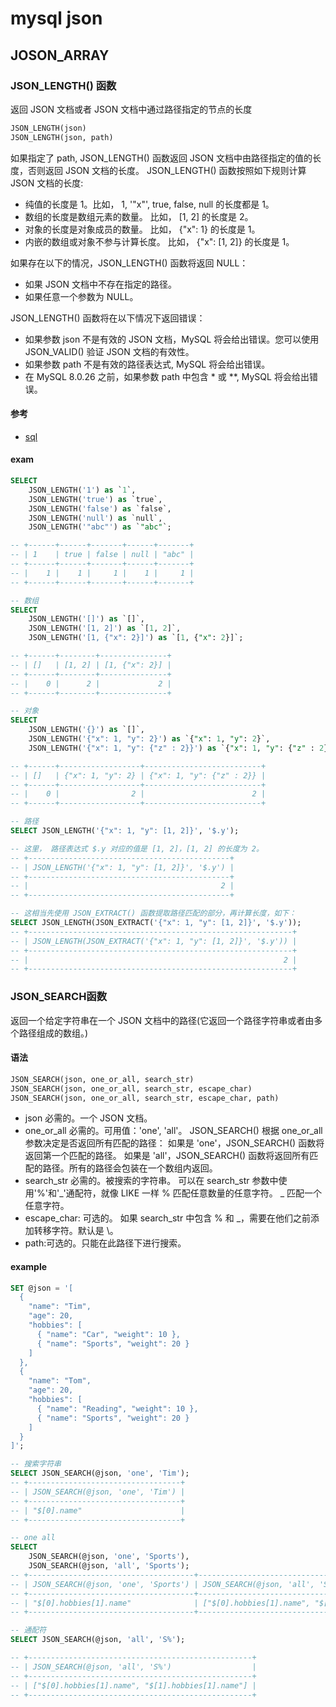 # mysql json

## JOSON_ARRAY

### JSON_LENGTH() 函数

返回 JSON 文档或者 JSON 文档中通过路径指定的节点的长度

```sql
JSON_LENGTH(json)
JSON_LENGTH(json, path)
```

如果指定了 path, JSON_LENGTH() 函数返回 JSON 文档中由路径指定的值的长度，否则返回 JSON 文档的长度。
JSON_LENGTH() 函数按照如下规则计算 JSON 文档的长度:

- 纯值的长度是 1。比如， 1, '"x"', true, false, null 的长度都是 1。
- 数组的长度是数组元素的数量。 比如， [1, 2] 的长度是 2。
- 对象的长度是对象成员的数量。 比如， {"x": 1} 的长度是 1。
- 内嵌的数组或对象不参与计算长度。 比如， {"x": [1, 2]} 的长度是 1。

如果存在以下的情况，JSON_LENGTH() 函数将返回 NULL：

- 如果 JSON 文档中不存在指定的路径。
- 如果任意一个参数为 NULL。

JSON_LENGTH() 函数将在以下情况下返回错误：

- 如果参数 json 不是有效的 JSON 文档，MySQL 将会给出错误。您可以使用 JSON_VALID() 验证 JSON 文档的有效性。
- 如果参数 path 不是有效的路径表达式, MySQL 将会给出错误。
- 在 MySQL 8.0.26 之前，如果参数 path 中包含 * 或 **, MySQL 将会给出错误。

#### 参考

- [sql](https://www.sjkjc.com/mysql-ref/json_length/)

#### exam

```sql
SELECT
    JSON_LENGTH('1') as `1`,
    JSON_LENGTH('true') as `true`,
    JSON_LENGTH('false') as `false`,
    JSON_LENGTH('null') as `null`,
    JSON_LENGTH('"abc"') as `"abc"`;

-- +------+------+-------+------+-------+
-- | 1    | true | false | null | "abc" |
-- +------+------+-------+------+-------+
-- |    1 |    1 |     1 |    1 |     1 |
-- +------+------+-------+------+-------+

-- 数组
SELECT
    JSON_LENGTH('[]') as `[]`,
    JSON_LENGTH('[1, 2]') as `[1, 2]`,
    JSON_LENGTH('[1, {"x": 2}]') as `[1, {"x": 2}]`;

-- +------+--------+---------------+
-- | []   | [1, 2] | [1, {"x": 2}] |
-- +------+--------+---------------+
-- |    0 |      2 |             2 |
-- +------+--------+---------------+

-- 对象
SELECT
    JSON_LENGTH('{}') as `[]`,
    JSON_LENGTH('{"x": 1, "y": 2}') as `{"x": 1, "y": 2}`,
    JSON_LENGTH('{"x": 1, "y": {"z" : 2}}') as `{"x": 1, "y": {"z" : 2}}`;

-- +------+------------------+--------------------------+
-- | []   | {"x": 1, "y": 2} | {"x": 1, "y": {"z" : 2}} |
-- +------+------------------+--------------------------+
-- |    0 |                2 |                        2 |
-- +------+------------------+--------------------------+

-- 路径
SELECT JSON_LENGTH('{"x": 1, "y": [1, 2]}', '$.y');

-- 这里， 路径表达式 $.y 对应的值是 [1, 2]，[1, 2] 的长度为 2。
-- +---------------------------------------------+
-- | JSON_LENGTH('{"x": 1, "y": [1, 2]}', '$.y') |
-- +---------------------------------------------+
-- |                                           2 |
-- +---------------------------------------------+

-- 这相当先使用 JSON_EXTRACT() 函数提取路径匹配的部分，再计算长度，如下：
SELECT JSON_LENGTH(JSON_EXTRACT('{"x": 1, "y": [1, 2]}', '$.y'));
-- +-----------------------------------------------------------+
-- | JSON_LENGTH(JSON_EXTRACT('{"x": 1, "y": [1, 2]}', '$.y')) |
-- +-----------------------------------------------------------+
-- |                                                         2 |
-- +-----------------------------------------------------------+
```

### JSON_SEARCH函数

返回一个给定字符串在一个 JSON 文档中的路径(它返回一个路径字符串或者由多个路径组成的数组。)

#### 语法

```sql
JSON_SEARCH(json, one_or_all, search_str)
JSON_SEARCH(json, one_or_all, search_str, escape_char)
JSON_SEARCH(json, one_or_all, search_str, escape_char, path)
```

- json
 必需的。一个 JSON 文档。
- one_or_all
 必需的。可用值：'one', 'all'。 JSON_SEARCH() 根据 one_or_all 参数决定是否返回所有匹配的路径：
 如果是 'one'，JSON_SEARCH() 函数将返回第一个匹配的路径。
 如果是 'all'，JSON_SEARCH() 函数将返回所有匹配的路径。所有的路径会包装在一个数组内返回。
- search_str
 必需的。被搜索的字符串。
 可以在 search_str 参数中使用'%'和'_'通配符，就像 LIKE 一样
 % 匹配任意数量的任意字符。
 _ 匹配一个任意字符。
- escape_char: 可选的。 如果 search_str 中包含 % 和 _，需要在他们之前添加转移字符。默认是 \。
- path:可选的。只能在此路径下进行搜索。

#### example

```sql
SET @json = '[
  {
    "name": "Tim",
    "age": 20,
    "hobbies": [
      { "name": "Car", "weight": 10 },
      { "name": "Sports", "weight": 20 }
    ]
  },
  {
    "name": "Tom",
    "age": 20,
    "hobbies": [
      { "name": "Reading", "weight": 10 },
      { "name": "Sports", "weight": 20 }
    ]
  }
]';

-- 搜索字符串
SELECT JSON_SEARCH(@json, 'one', 'Tim');
-- +----------------------------------+
-- | JSON_SEARCH(@json, 'one', 'Tim') |
-- +----------------------------------+
-- | "$[0].name"                      |
-- +----------------------------------+

-- one all
SELECT
    JSON_SEARCH(@json, 'one', 'Sports'),
    JSON_SEARCH(@json, 'all', 'Sports');
-- +-------------------------------------+--------------------------------------------------+
-- | JSON_SEARCH(@json, 'one', 'Sports') | JSON_SEARCH(@json, 'all', 'Sports')              |
-- +-------------------------------------+--------------------------------------------------+
-- | "$[0].hobbies[1].name"              | ["$[0].hobbies[1].name", "$[1].hobbies[1].name"] |
-- +-------------------------------------+--------------------------------------------------+

-- 通配符
SELECT JSON_SEARCH(@json, 'all', 'S%');

-- +--------------------------------------------------+
-- | JSON_SEARCH(@json, 'all', 'S%')                  |
-- +--------------------------------------------------+
-- | ["$[0].hobbies[1].name", "$[1].hobbies[1].name"] |
-- +--------------------------------------------------+
```
